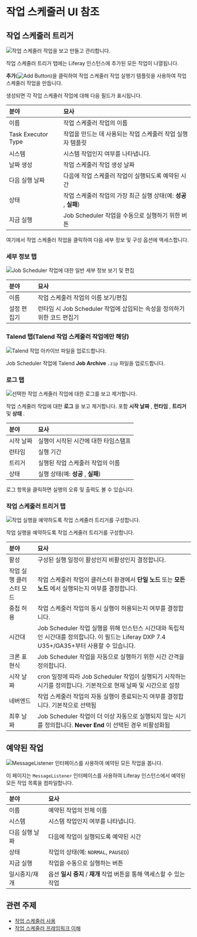 # 작업 스케줄러 UI 참조

## 작업 스케줄러 트리거

![작업 스케줄러 작업을 보고 만들고 관리합니다.](./job-scheduler-ui-reference/images/01.png)

작업 스케줄러 트리거 탭에는 Liferay 인스턴스에 추가된 모든 작업이 나열됩니다.

**추가**(![Add Button](../../../images/icon-add.png))을 클릭하여 작업 스케줄러 작업 실행기 템플릿을 사용하여 작업 스케줄러 작업을 만듭니다.

생성되면 각 작업 스케줄러 작업에 대해 다음 필드가 표시됩니다.

| 분야                 | 묘사                                     |
|:------------------ |:-------------------------------------- |
| 이름                 | 작업 스케줄러 작업의 이름                         |
| Task Executor Type | 작업을 만드는 데 사용되는 작업 스케줄러 작업 실행자 템플릿      |
| 시스템                | 시스템 작업인지 여부를 나타냅니다.                    |
| 날짜 생성              | 작업 스케줄러 작업 생성 날짜                       |
| 다음 실행 날짜           | 다음에 작업 스케줄러 작업이 실행되도록 예약된 시간           |
| 상태                 | 작업 스케줄러 작업의 가장 최근 실행 상태(예: **성공** , **실패**) |
| 지금 실행              | Job Scheduler 작업을 수동으로 실행하기 위한 버튼      |

여기에서 작업 스케줄러 작업을 클릭하여 다음 세부 정보 및 구성 옵션에 액세스합니다.

### 세부 정보 탭

![Job Scheduler 작업에 대한 일반 세부 정보 보기 및 편집](./job-scheduler-ui-reference/images/02.png)

| 분야     | 묘사                                              |
|:------ |:----------------------------------------------- |
| 이름     | 작업 스케줄러 작업의 이름 보기/편집                            |
| 설정 편집기 | 런타임 시 Job Scheduler 작업에 삽입되는 속성을 정의하기 위한 코드 편집기 |

### Talend 탭(Talend 작업 스케줄러 작업에만 해당)

![Talend 작업 아카이브 파일을 업로드합니다.](./job-scheduler-ui-reference/images/03.png)

Job Scheduler 작업에 Talend **Job Archive** `.zip` 파일을 업로드합니다.

### 로그 탭

![선택한 작업 스케줄러 작업에 대한 로그를 보고 제거합니다.](./job-scheduler-ui-reference/images/04.png)

작업 스케줄러 작업에 대한 **로그** 을 보고 제거합니다. 포함 **시작 날짜** , **런타임** , **트리거** 및 **상태** .

| 분야    | 묘사                   |
|:----- |:-------------------- |
| 시작 날짜 | 실행이 시작된 시간에 대한 타임스탬프 |
| 런타임   | 실행 기간                |
| 트리거   | 실행된 작업 스케줄러 작업의 이름   |
| 상태    | 실행 상태(예: **성공** , **실패**) |

로그 항목을 클릭하면 실행의 오류 및 출력도 볼 수 있습니다.

### 작업 스케줄러 트리거 탭

![작업 실행을 예약하도록 작업 스케줄러 트리거를 구성합니다.](./job-scheduler-ui-reference/images/05.png)

작업 실행을 예약하도록 작업 스케줄러 트리거를 구성합니다.

| 분야            | 묘사                                                                                                |
|:------------- |:------------------------------------------------------------------------------------------------- |
| 활성            | 구성된 실행 일정이 활성인지 비활성인지 결정합니다.                                                                      |
| 작업 실행 클러스터 모드 | 작업 스케줄러 작업이 클러스터 환경에서 **단일 노드** 또는 **모든 노드** 에서 실행되는지 여부를 결정합니다.                                      |
| 중첩 허용         | 작업 스케줄러 작업의 동시 실행이 허용되는지 여부를 결정합니다.                                                               |
| 시간대           | Job Scheduler 작업 실행을 위해 인스턴스 시간대와 독립적인 시간대를 정의합니다. 이 필드는 Liferay DXP 7.4 U35+/GA35+부터 사용할 수 있습니다. |
| 크론 표현식        | Job Scheduler 작업을 자동으로 실행하기 위한 시간 간격을 정의합니다.                                                      |
| 시작 날짜         | cron 일정에 따라 Job Scheduler 작업이 실행되기 시작하는 시기를 정의합니다. 기본적으로 현재 날짜 및 시간으로 설정                          |
| 네버엔드          | 작업 스케줄러 작업의 자동 실행이 종료되는지 여부를 결정합니다. 기본적으로 선택됨                                                     |
| 최후 날짜         | Job Scheduler 작업이 더 이상 자동으로 실행되지 않는 시기를 정의합니다. **Never End** 이 선택된 경우 비활성화됨                         |

## 예약된 작업

![MessageListener 인터페이스를 사용하여 예약된 모든 작업을 봅니다.](./job-scheduler-ui-reference/images/06.png)

이 페이지는 `MessageListener` 인터페이스를 사용하여 Liferay 인스턴스에서 예약된 모든 작업 목록을 컴파일합니다.

| 분야       | 묘사                                     |
|:-------- |:-------------------------------------- |
| 이름       | 예약된 작업의 전체 이름                          |
| 시스템      | 시스템 작업인지 여부를 나타냅니다.                    |
| 다음 실행 날짜 | 다음에 작업이 실행되도록 예약된 시간                   |
| 상태       | 작업의 상태(예: `NORMAL`, `PAUSED`)          |
| 지금 실행    | 작업을 수동으로 실행하는 버튼                       |
| 일시중지/재개  | 옵션 **일시 중지** / **재개** 작업 버튼을 통해 액세스할 수 있는 작업 |

## 관련 주제

* [작업 스케줄러 사용](./using-job-scheduler.md)
* [작업 스케줄러 프레임워크 이해](./understanding-the-job-scheduler-framework.md)
